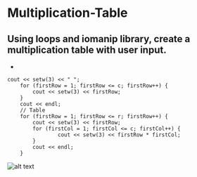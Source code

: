 # Multiplication-Table
## Using loops and iomanip library, create a multiplication table with user input.

-

```
cout << setw(3) << " ";
    for (firstRow = 1; firstRow <= c; firstRow++) {
        cout << setw(3) << firstRow;
    }
    cout << endl;
    // Table
    for (firstRow = 1; firstRow <= r; firstRow++) {
        cout << setw(3) << firstRow;
        for (firstCol = 1; firstCol <= c; firstCol++) {
                cout << setw(3) << firstRow * firstCol;
        }
        cout << endl;
    }
```


![alt text](image.jpg)
